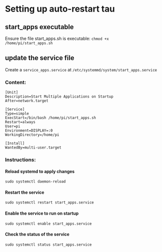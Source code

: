 # Setting up auto-restart tau

## start_apps executable
Ensure the file start_apps.sh is executable:
`chmod +x /home/pi/start_apps.sh`

## update the service file

Create a `service_apps.service` at `/etc/systemmd/system/start_apps.service`
### Content: 
```service
[Unit]
Description=Start Multiple Applications on Startup
After=network.target

[Service]
Type=simple
ExecStart=/bin/bash /home/pi/start_apps.sh
Restart=always
User=pi
Environment=DISPLAY=:0
WorkingDirectory=/home/pi

[Install]
WantedBy=multi-user.target
```

### Instructions:

#### Reload systemd to apply changes
`sudo systemctl daemon-reload`

#### Restart the service
`sudo systemctl restart start_apps.service`

#### Enable the service to run on startup
`sudo systemctl enable start_apps.service`

#### Check the status of the service
`sudo systemctl status start_apps.service`

